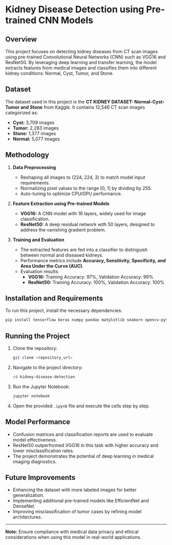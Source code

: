 # Kidney Disease Detection using Pre-trained CNN Models

## Overview
This project focuses on detecting kidney diseases from CT scan images using pre-trained Convolutional Neural Networks (CNN) such as VGG16 and ResNet50. By leveraging deep learning and transfer learning, the model extracts features from medical images and classifies them into different kidney conditions: Normal, Cyst, Tumor, and Stone.

## Dataset
The dataset used in this project is the **CT KIDNEY DATASET: Normal-Cyst-Tumor and Stone** from Kaggle. It contains 12,546 CT scan images categorized as:
- **Cyst:** 3,709 images
- **Tumor:** 2,283 images
- **Stone:** 1,377 images
- **Normal:** 5,077 images

## Methodology
1. **Data Preprocessing**
   - Reshaping all images to (224, 224, 3) to match model input requirements.
   - Normalizing pixel values to the range [0, 1] by dividing by 255.
   - Auto-tuning to optimize CPU/GPU performance.

2. **Feature Extraction using Pre-trained Models**
   - **VGG16:** A CNN model with 16 layers, widely used for image classification.
   - **ResNet50:** A deep residual network with 50 layers, designed to address the vanishing gradient problem.

3. **Training and Evaluation**
   - The extracted features are fed into a classifier to distinguish between normal and diseased kidneys.
   - Performance metrics include **Accuracy, Sensitivity, Specificity, and Area Under the Curve (AUC)**.
   - Evaluation results:
     - **VGG16:** Training Accuracy: 97%, Validation Accuracy: 99%
     - **ResNet50:** Training Accuracy: 100%, Validation Accuracy: 100%

## Installation and Requirements
To run this project, install the necessary dependencies:
```bash
pip install tensorflow keras numpy pandas matplotlib seaborn opencv-python
```

## Running the Project
1. Clone the repository:
   ```bash
   git clone <repository_url>
   ```
2. Navigate to the project directory:
   ```bash
   cd kidney-disease-detection
   ```
3. Run the Jupyter Notebook:
   ```bash
   jupyter notebook
   ```
4. Open the provided `.ipynb` file and execute the cells step by step.

## Model Performance
- Confusion matrices and classification reports are used to evaluate model effectiveness.
- ResNet50 outperformed VGG16 in this task with higher accuracy and lower misclassification rates.
- The project demonstrates the potential of deep learning in medical imaging diagnostics.

## Future Improvements
- Enhancing the dataset with more labeled images for better generalization.
- Implementing additional pre-trained models like EfficientNet and DenseNet.
- Improving misclassification of tumor cases by refining model architectures.

---
**Note:** Ensure compliance with medical data privacy and ethical considerations when using this model in real-world applications.

